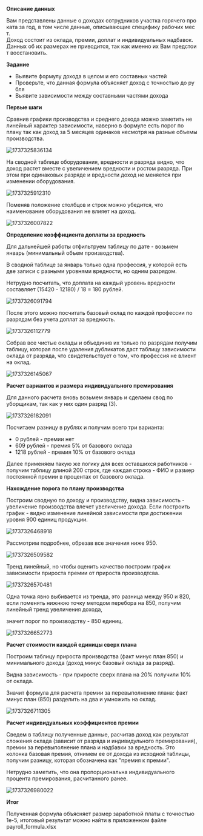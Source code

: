 **Описание данных**

Вам представлены данные о доходах сотрудников участка горячего проката за год, в том числе данные, описывающие специфику рабочих мест. Доход состоит из оклада, премии, доплат и индивидуальных надбавок. Данных об их размерах не приводится, так как именно их Вам предстоит восстановить.  

**Задание**

* Выявите формулу дохода в целом и его составных частей
* Проверьте, что данная формула объясняет доход с точностью до рубля
* Выявите зависимости между составными частями дохода 

**Первые шаги**

Сравнив графики производства и среднего дохода можно заметить не линейный характер зависимости, наверно в формуле есть порог по плану так как доход за 5 месяцев одинаков несмотря на разные объемы производства.

![1737325836134](image/readme/1737325836134.png)

На сводной таблице оборудования, вредности и разряда видно, что доход растет вместе с увеличением вредности и ростом разряда. При этом при одинаковых разряде и вредности доход не меняется при изменении оборудования.

![1737325912310](image/readme/1737325912310.png)

Поменяв положение столбцов и строк можно убедится,  что наименование оборудования не влияет на доход.

![1737326007822](image/readme/1737326007822.png)

**Определение коэффициента доплаты за вредность**

Для дальнейшей работы отфильтруем таблицу по дате - возьмем январь (минимальный объем производства).

В сводной таблице за январь только одна профессия, у которой есть две записи с разными уровнями вредности, но одним разрядом.

Нетрудно посчитать, что доплата на каждый уровень вредности составляет (15420 - 12180) / 18 = 180 рублей.

![1737326091794](image/readme/1737326091794.png)

После этого можно посчитать базовый оклад по каждой профессии по разрядам без учета доплат за вредность.

![1737326112779](image/readme/1737326112779.png)

Собрав все чистые оклады и объединив их только по разрядам получим таблицу, которая после удаления дубликатов даст таблицу зависимости оклада от разряда, что свидетельствует о том, что профессия не влиент на оклад.

![1737326145067](image/readme/1737326145067.png)

**Расчет вариантов и размера индивидуального премирования**

Для данного расчета вновь возьмем январь и сделаем свод по уборщикам, так как у них один разряд (3).

![1737326182091](image/readme/1737326182091.png)

Посчитаем разницу в рублях и получим всего три варианта:

* 0 рублей - премии нет
* 609 рублей - премия 5% от базового оклада
* 1218 рублей - премия 10% от базового оклада

Далее применяем такую же логику для всех оставшихся работников - получим таблицу длиной 200 строк, где каждая строка - ФИО и размер постоянной премии в процентах от базового оклада.

**Нахождение порога по плану производства**

Построим сводную по доходу и производству, видна зависимость - увеличение производства влечет увеличение дохода. Если построить график - видно изменение линейной зависимости при достижении уровня 900 единиц продукции.

![1737326468918](image/readme/1737326468918.png)

Рассмотрим подробнее, обрезав все значения ниже 950.

![1737326509582](image/readme/1737326509582.png)

Тренд линейный, но чтобы оценить качество построим график зависимости прироста премии от прироста производтсва.

![1737326570481](image/readme/1737326570481.png)

Одна точка явно выбивается из тренда, это разница между 950 и 820, если поменять нижнюю точку методом перебора на 850, получим линейный тренд увеличения дохода,

значит порог по производству - 850 единиц.

![1737326652773](image/readme/1737326652773.png)

**Расчет стоимости каждой единицы сверх плана**

Построим таблицу прироста производства (факт минус план 850) и минимального дохода (доход минус базовый оклада за разряд).

Видна зависимость - при приросте сверх плана на 20% получили 10% от оклада.

Значит формула для расчета премии за перевыполнение плана: факт минус план (850) разделить на два и умножить на оклад.

![1737326711305](image/readme/1737326711305.png)

**Расчет индивидуальных коэффициентов премии**

Сведем в таблицу полученные данные, расчитав доход как результат сложения оклада (зависит от разряда и индивидульного премирования), премии за перевыполнение плана и надбавки за вредность. Это колонка базовая премия, отнимем ее от дохода из исходной таблицы, получим разницу, которая обозначена как "премия к премии".

Нетрудно заметить, что она пропорциональна индивидуального процента премирования, расчитанного ранее.

![1737326980022](image/readme/1737326980022.png)

**Итог**

Полученная формула объясняет размер заработной платы с точностью 1е-5, итоговый результат можно найти в приложенном файле payroll_formula.xlsx
